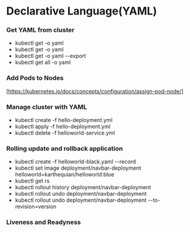 # Declarative Language(YAML)
### Get YAML from cluster
* kubectl get <deployment-name> -o yaml
* kubectl get <service-name> -o yaml
* kubectl get <service-name> -o yaml --export
* kubectl get all -o yaml

### Add Pods to Nodes
[https://kubernetes.io/docs/concepts/configuration/assign-pod-node/]

### Manage cluster with YAML
* kubectl create -f hello-deployment.yml
* kubectl apply -f hello-deployment.yml
* kubectl delete -f helloworld-service.yml 

### Rolling update and rollback application
* kubectl create -f helloworld-black.yaml --record
* kubectl set image deployment/navbar-deployment helloworld=karthequian/helloworld:blue
* kubectl get rs
* kubectl rollout history deployment/navbar-deployment
* kubectl rollout undo deployment/navbar-deployment
* kubectl rollout undo deployment/navbar-deployment --to-revision=version

### Liveness and Readyness
